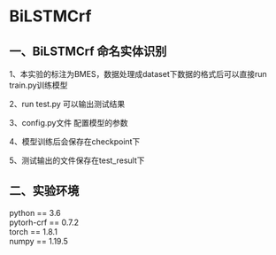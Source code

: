 # BiLSTMCrf
## 一、BiLSTMCrf 命名实体识别

1、本实验的标注为BMES，数据处理成dataset下数据的格式后可以直接run train.py训练模型

2、run test.py 可以输出测试结果

3、config.py文件 配置模型的参数

4、模型训练后会保存在checkpoint下

5、测试输出的文件保存在test_result下

## 二、实验环境
python == 3.6  
pytorh-crf == 0.7.2  
torch == 1.8.1  
numpy == 1.19.5  

